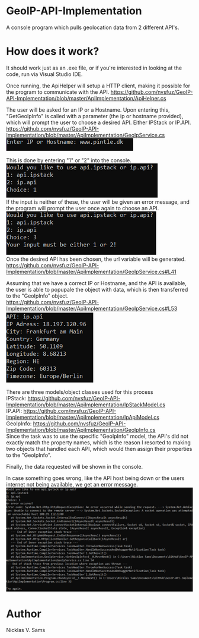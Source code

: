 # GeoIP-API-Implementation
A console program which pulls geolocation data from 2 different API's. 

# How does it work?
It should work just as an .exe file, or if you're interested in looking at the code, run via Visual Studio IDE.

Once running, the ApiHelper will setup a HTTP client, making it possible for the program to communicate with
the API.
https://github.com/nvsfuz/GeoIP-API-Implementation/blob/master/ApiImplementation/ApiHelper.cs  

The user will be asked for an IP or a Hostname. Upon entering this, "GetGeoIpInfo" is called with a parameter
(the ip or hostname provided), which will prompt the user to choose a desired API. Either IPStack or IP.API.  
https://github.com/nvsfuz/GeoIP-API-Implementation/blob/master/ApiImplementation/GeoIpService.cs  
![Product Image 1](https://github.com/nvsfuz/GeoIP-API-Implementation/blob/master/images/Product1.PNG?raw=true "Enter Ip or Hostname")  

This is done by entering "1" or "2" into the console.  
![Product Image 2](https://github.com/nvsfuz/GeoIP-API-Implementation/blob/master/images/Product2.PNG?raw=true "Choose API")  
If the input is neither of these, the user will
be given an error message, and the program will prompt the user once again to choose an API.  
![Error Message](https://github.com/nvsfuz/GeoIP-API-Implementation/blob/master/images/Error%20Message.PNG?raw=true "Error message")  
Once the desired API has been chosen, the url variable will be generated.  
https://github.com/nvsfuz/GeoIP-API-Implementation/blob/master/ApiImplementation/GeoIpService.cs#L41  

Assuming that we have a correct IP or Hostname, and the API is available, the user is able to popupale the object
with data, which is then transferred to the "GeoIpInfo" object.  
https://github.com/nvsfuz/GeoIP-API-Implementation/blob/master/ApiImplementation/GeoIpService.cs#L53  
![Product Image 3](https://github.com/nvsfuz/GeoIP-API-Implementation/blob/master/images/Product3.PNG?raw=true "Data is displayed") 

There are three models/object classes used for this process  
IPStack:    https://github.com/nvsfuz/GeoIP-API-Implementation/blob/master/ApiImplementation/IpStackModel.cs  
IP.API:     https://github.com/nvsfuz/GeoIP-API-Implementation/blob/master/ApiImplementation/IpApiModel.cs  
GeoIpInfo:  https://github.com/nvsfuz/GeoIP-API-Implementation/blob/master/ApiImplementation/GeoIpInfo.cs  
Since the task was to use the specific "GeoIpInfo" model, the API's did not exactly match the property names, 
which is the reason I resorted to making two objects that handled each API, which would then assign their
properties to the "GeoIpInfo".  

Finally, the data requested will be shown in the console.

In case something goes wrong, like the API host being down or the users internet not being available, we get an error message.  
![No Internet Image](https://github.com/nvsfuz/GeoIP-API-Implementation/blob/master/images/ErrorNoInternet.PNG?raw=true "No internet error")

# Author
Nicklas V. Sams
